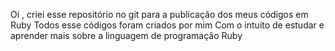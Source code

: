 Oi , criei esse repositório no git para a publicação dos meus códigos em Ruby 
Todos esse códigos foram criados por mim 
Com o intuito de estudar e aprender mais sobre a linguagem de programação Ruby